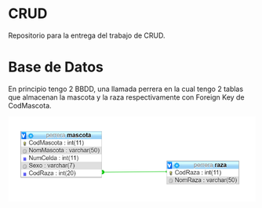# CRUD
Repositorio para la entrega del trabajo de CRUD.

# Base de Datos
 En principio tengo 2 BBDD, una llamada perrera en la cual tengo 2 tablas que almacenan la mascota y la raza respectivamente con Foreign Key de CodMascota.
 
 ![Captura01](https://github.com/JuanLuisAranda/CRUD/blob/master/Screenshot_1.png)
